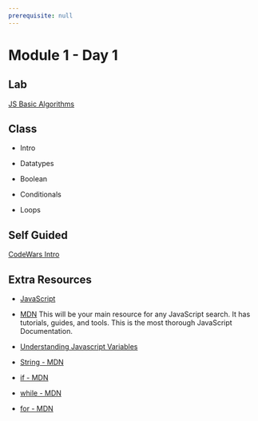 ```yaml
---
prerequisite: null
---
```


# Module 1 - Day 1

## Lab

[JS Basic Algorithms](https://github.com/ironhack-labs/lab-javascript-basic-algorithms)

## Class

- Intro
- Datatypes

- Boolean

- Conditionals

- Loops

## Self Guided

[CodeWars Intro](https://my.ironhack.com/lms/courses/course-v1:IRONHACK+WDFT52+202105_BCN/modules/ironhack-course-chapter_1/units/ironhack-course-chapter_1-sequential_2-vertical_6)

## Extra Resources

- [JavaScript](https://en.wikipedia.org/wiki/JavaScript)

- [MDN](https://developer.mozilla.org/en-US/docs/Web/JavaScript) This will be your main resource for any JavaScript search. It has tutorials, guides, and tools. This is the most thorough JavaScript Documentation.

- [Understanding Javascript Variables](https://developer.mozilla.org/en-US/docs/Learn/JavaScript/First_steps/Variables)

- [String - MDN](https://developer.mozilla.org/en-US/docs/Web/JavaScript/Reference/Global_Objects/String)

- [if - MDN](https://developer.mozilla.org/en-US/docs/Web/JavaScript/Reference/Statements/if...else)

- [while - MDN](https://developer.mozilla.org/en-US/docs/Web/JavaScript/Reference/Statements/while)

- [for - MDN](https://developer.mozilla.org/en-US/docs/Web/JavaScript/Reference/Statements/for)
